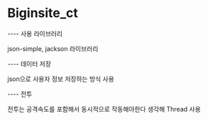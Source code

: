 # Biginsite_ct
---- 사용 라이브러리

json-simple, jackson 라이브러리


---- 데이터 저장

json으로 사용자 정보 저장하는 방식 사용

---- 전투

전투는 공격속도를 포함해서 동시적으로 작동해야한다 생각해 Thread 사용

